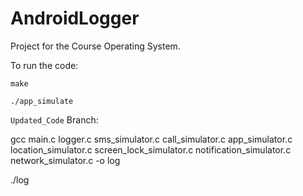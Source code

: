 # AndroidLogger
Project for the Course Operating System.

To run the code: 
 
```make```

```./app_simulate```


```Updated_Code``` Branch:

gcc main.c logger.c sms_simulator.c call_simulator.c app_simulator.c location_simulator.c screen_lock_simulator.c notification_simulator.c network_simulator.c -o log

./log

